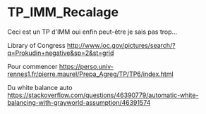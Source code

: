 # TP_IMM_Recalage
Ceci est un TP d'IMM oui
enfin peut-être je sais pas trop...


Library of Congress 
http://www.loc.gov/pictures/search/?q=Prokudin+negative&sp=2&st=grid

Pour commencer 
https://perso.univ-rennes1.fr/pierre.maurel/Prepa_Agreg/TP/TP6/index.html

Du white balance auto 
https://stackoverflow.com/questions/46390779/automatic-white-balancing-with-grayworld-assumption/46391574

